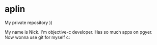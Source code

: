 # aplin
My private repository ))

My name is Nick. I'm objective-c developer. Has so much apps on pgyer. Now wonna use git for myself c:
